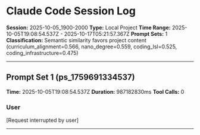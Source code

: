 # Claude Code Session Log

**Session:** 2025-10-05_1900-2000
**Type:** Local Project
**Time Range:** 2025-10-05T19:08:54.537Z - 2025-10-17T05:21:57.367Z
**Prompt Sets:** 1
**Classification:** Semantic similarity favors project content (curriculum_alignment=0.566, nano_degree=0.559, coding_lsl=0.525, coding_infrastructure=0.475)

---

<a name="ps_1759691334537"></a>
## Prompt Set 1 (ps_1759691334537)

**Time:** 2025-10-05T19:08:54.537Z
**Duration:** 987182830ms
**Tool Calls:** 0

### User

[Request interrupted by user]

---


